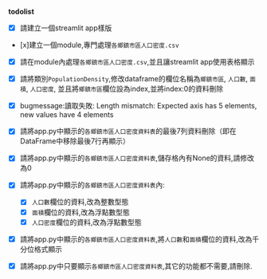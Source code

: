 **todolist**

- [x] 請建立一個streamlit app樣版

- [x]建立一個module,專門處理`各鄉鎮市區人口密度.csv`

- [x] 請在module內處理`各鄉鎮市區人口密度.csv`,並且讓streamlit app使用表格顯示

- [x] 請將類別`PopulationDensity`,修改dataframe的欄位名稱為`鄉鎮市區`, `人口數`, `面積`, `人口密度`, 並且將`鄉鎮市區`欄位設為index,並將index:0的資料刪除

- [x] bugmessage:讀取失敗: Length mismatch: Expected axis has 5 elements, new values have 4 elements

- [x] 請將app.py中顯示的`各鄉鎮市區人口密度資料表`的最後7列資料刪除（即在DataFrame中移除最後7行再顯示）

- [x] 請將app.py中顯示的`各鄉鎮市區人口密度資料表`,儲存格內有None的資料,請修改為0

- [x] 請將app.py中顯示的`各鄉鎮市區人口密度資料表`內:
    - [x] `人口數`欄位的資料,改為整數型態
    - [x] `面積`欄位的資料,改為浮點數型態
    - [x] `人口密度`欄位的資料,改為浮點數型態

- [x] 請將app.py中顯示的`各鄉鎮市區人口密度資料表`,將`人口數`和`面積`欄位的資料,改為千分位格式顯示

- [x] 請將app.py中只要顯示`各鄉鎮市區人口密度資料表`,其它的功能都不需要,請刪除.


